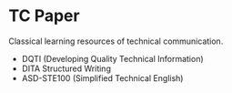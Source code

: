 # TC Paper

Classical learning resources of technical communication.

- DQTI (Developing Quality Technical Information)
- DITA Structured Writing
- ASD-STE100 (Simplified Technical English)
